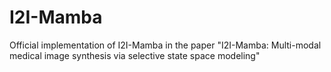 # I2I-Mamba
Official implementation of I2I-Mamba in the paper "I2I-Mamba: Multi-modal medical image synthesis via selective state space modeling"
